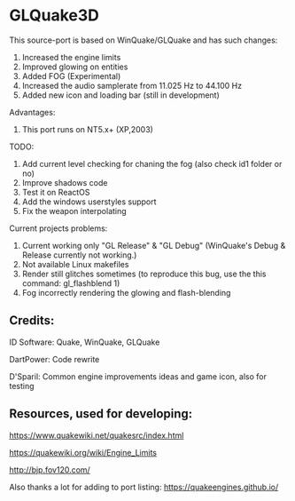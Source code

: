 # GLQuake3D

This source-port is based on WinQuake/GLQuake and has such changes:
1. Increased the engine limits
2. Improved glowing on entities
3. Added FOG (Experimental)
4. Increased the audio samplerate from 11.025 Hz to 44.100 Hz
5. Added new icon and loading bar (still in development)

Advantages:
1. This port runs on NT5.x+ (XP,2003)

TODO:
1. Add current level checking for chaning the fog (also check id1 folder or no)
2. Improve shadows code
3. Test it on ReactOS
4. Add the windows userstyles support
5. Fix the weapon interpolating

Current projects problems:
1. Current working only "GL Release" & "GL Debug" (WinQuake's Debug & Release currently not working.)
2. Not available Linux makefiles
3. Render still glitches sometimes (to reproduce this bug, use the this command: gl_flashblend 1)
4. Fog incorrectly rendering the glowing and flash-blending

## Credits: 

ID Software: Quake, WinQuake, GLQuake 

DartPower: Code rewrite 

D'Sparil: Common engine improvements ideas and game icon, also for testing 

## Resources, used for developing: 

https://www.quakewiki.net/quakesrc/index.html

https://quakewiki.org/wiki/Engine_Limits

http://bjp.fov120.com/

Also thanks a lot for adding to port listing: https://quakeengines.github.io/

